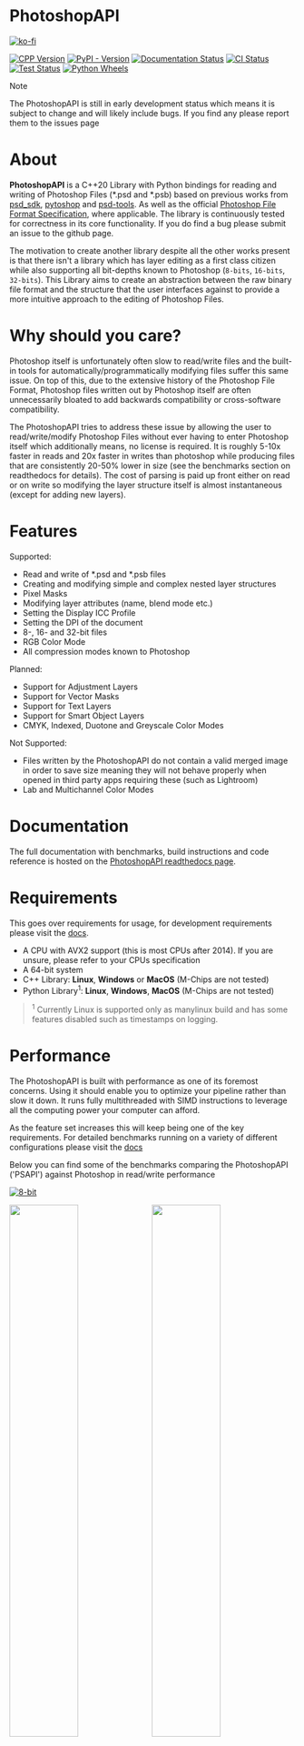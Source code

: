 # PhotoshopAPI

[![ko-fi](https://ko-fi.com/img/githubbutton_sm.svg)](https://ko-fi.com/Q5Q4TYALW)


[![CPP Version](https://img.shields.io/badge/language-C%2B%2B20-blue.svg)](https://isocpp.org/)
[![PyPI - Version](https://img.shields.io/pypi/v/PhotoshopAPI?label=pip&color=blue)](https://pypi.org/project/PhotoshopAPI/)
[![Documentation Status](https://readthedocs.org/projects/photoshopapi/badge/?version=latest)](https://photoshopapi.readthedocs.io/en/latest/?badge=latest)
[![CI Status](https://github.com/EmilDohne/PhotoshopAPI/actions/workflows/cmake-build.yml/badge.svg)](https://github.com/EmilDohne/PhotoshopAPI/actions/workflows/cmake-build.yml)
[![Test Status](https://github.com/EmilDohne/PhotoshopAPI/actions/workflows/cmake-test.yml/badge.svg)](https://github.com/EmilDohne/PhotoshopAPI/actions/workflows/cmake-test.yml)
[![Python Wheels](https://github.com/EmilDohne/PhotoshopAPI/actions/workflows/build-wheels.yml/badge.svg)](https://github.com/EmilDohne/PhotoshopAPI/actions/workflows/build-wheels.yml)




> [!NOTE]
> The PhotoshopAPI is still in early development status which means it is subject to change and will likely include bugs. If you find any please report them to the issues page

About
=========

**PhotoshopAPI** is a C++20 Library with Python bindings for reading and writing of Photoshop Files (*.psd and *.psb) based on previous works from [psd_sdk](https://github.com/MolecularMatters/psd_sdk>),
[pytoshop](https://github.com/mdboom/pytoshop) and [psd-tools](https://github.com/psd-tools/psd-tools>). As well as the official 
[Photoshop File Format Specification](https://web.archive.org/web/20231122064257/https://www.adobe.com/devnet-apps/photoshop/fileformatashtml/), where applicable.
The library is continuously tested for correctness in its core functionality. If you do find a bug
please submit an issue to the github page.

The motivation to create another library despite all the other works present is that there isn't a library which has layer editing as a first class citizen while also supporting 
all bit-depths known to Photoshop (``8-bits``, ``16-bits``, ``32-bits``). This Library aims to create an abstraction between the raw binary file format and the structure that the user interfaces
against to provide a more intuitive approach to the editing of Photoshop Files. 

Why should you care?
====================

Photoshop itself is unfortunately often slow to read/write files and the built-in tools for automatically/programmatically modifying files suffer this same issue. On top of this, due to the 
extensive history of the Photoshop File Format, Photoshop files written out by Photoshop itself are often unnecessarily bloated to add backwards compatibility or cross-software compatibility.

The PhotoshopAPI tries to address these issue by allowing the user to read/write/modify Photoshop Files without ever having to enter Photoshop itself which additionally means, no license 
is required. It is roughly 5-10x faster in reads and 20x faster in writes than photoshop while producing files that are consistently 20-50% lower in size (see the benchmarks section on readthedocs for details).
The cost of parsing is paid up front either on read or on write so modifying the layer structure itself is almost instantaneous (except for adding new layers).


Features
=========

Supported:
- Read and write of \*.psd and \*.psb files
- Creating and modifying simple and complex nested layer structures
- Pixel Masks
- Modifying layer attributes (name, blend mode etc.)
- Setting the Display ICC Profile
- Setting the DPI of the document
- 8-, 16- and 32-bit files
- RGB Color Mode
- All compression modes known to Photoshop

Planned:
- Support for Adjustment Layers
- Support for Vector Masks
- Support for Text Layers
- Support for Smart Object Layers
- CMYK, Indexed, Duotone and Greyscale Color Modes

Not Supported:
- Files written by the PhotoshopAPI do not contain a valid merged image in order to save size meaning they will not behave properly when opened in
    third party apps requiring these (such as Lightroom)
- Lab and Multichannel Color Modes 


Documentation
===============

The full documentation with benchmarks, build instructions and code reference is hosted on the [PhotoshopAPI readthedocs page](https://photoshopapi.readthedocs.io/).


Requirements
=============

This goes over requirements for usage, for development requirements please visit the [docs](https://photoshopapi.readthedocs.io/).

- A CPU with AVX2 support (this is most CPUs after 2014). If you are unsure, please refer to your CPUs specification
- A 64-bit system
- C++ Library: **Linux**, **Windows** or **MacOS** (M-Chips are not tested)
- Python Library<sup>1</sup>: **Linux**, **Windows**, **MacOS** (M-Chips are not tested)

> <sup>1</sup> Currently Linux is supported only as manylinux build and has some features disabled such as timestamps on logging.

Performance
===========

The PhotoshopAPI is built with performance as one of its foremost concerns. Using it should enable you to optimize your pipeline rather than slow it down. It runs fully multithreaded with 
SIMD instructions to leverage all the computing power your computer can afford. 

As the feature set increases this will keep being one of the key requirements.
For detailed benchmarks running on a variety of different configurations please visit the [docs](https://photoshopapi.readthedocs.io/)

Below you can find some of the benchmarks comparing the PhotoshopAPI ('PSAPI') against Photoshop in read/write performance

[![8-bit](docs/doxygen/images/benchmarks/Ryzen_9_5950x/8-bit_graphs.png)](https://photoshopapi.readthedocs.io/en/latest/benchmarks.html)


<img src="docs/doxygen/images/benchmarks/Ryzen_9_5950x/16-bit_graphs.png" width="49%"/>
<img src="docs/doxygen/images/benchmarks/Ryzen_9_5950x/32-bit_graphs.png" width="49%"/>

Python Wrapper
==============

The PhotoshopAPI comes with fully fledged Python bindings which can be simply installed using

```
$ py -m pip install PhotoshopAPI
```

alternatively the wheels can be downloaded from the Releases page. For examples on how to use the python bindings please refer to the Python Bindings section on [Readthedocs](https://photoshopapi.readthedocs.io/en/latest/index.html) or check out the PhotoshopExamples/ directory on
the github page which includes fully fledged python examples.


Quickstart
==========

The primary struct to familiarize yourself with when using the PhotoshopAPI is the LayeredFile as well as all its Layer derivatives (such as ImageLayer and 
GroupLayer), all of these are template structs for each of the available bit depths. 

To get a feel of what is possible with the API as well as how to use it please refer to ``PhotoshopExample/`` directory. To familiarize
yourself with the main concepts, as well as recommended workflows check out the [docs](https://photoshopapi.readthedocs.io/) or the [examples](https://github.com/EmilDohne/PhotoshopAPI/tree/master/PhotoshopExamples).

If more fine grained control over the binary structure is necessary, one can modify the PhotoshopFile which is what is parsed by the API internally.
Do keep in mind that this requires a deep understanding of how the Photoshop File Format works. 

Below is a minimal example to get started with opening a PhotoshopFile, removing some layer, and writing the file back out to disk:

### C++ 

```cpp	
using namespace PhotoshopAPI;

// Initialize an 8-bit layeredFile. This must match the bit depth of the PhotoshopFile.
// To initialize this programmatically please refer to the ExtendedSignature example
LayeredFile<bpp8_t> layeredFile = LayeredFile<bpp8_t>::read("InputFile.psd");

// Do some operation, in this case delete
layeredFile.removeLayer("SomeGroup/SomeNestedLayer");	

// One could write out to .psb instead if wanted and the PhotoshopAPI will take 
// care of any conversion internally
LayeredFile<bpp8_t>::write(std::move(layeredFile), "OutputFile.psd");
```

### Python

```py
import psapi

# Read the layered_file using the LayeredFile helper class, this returns a 
# psapi.LayeredFile_*bit object with the appropriate bit-depth
layered_file = psapi.LayeredFile.read("InputFile.psd")

# Do some operation, in this case delete
layered_file.remove_layer()

# Write back out to disk
layered_file.write("OutFile.psd")
```

The same code for reading and writing can also be used to for example `LayeredFile::moveLayer` or `LayeredFile::addLayer` as well as extracting any image data
